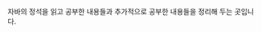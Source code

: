 자바의 정석을 읽고 공부한 내용들과 추가적으로 공부한 내용들을 정리해 두는 곳입니다. <br>
<!-- byte[]문법, 교글 자바 문서, 예외처리 복습 그놈의 스트림이 뭔데 -->
